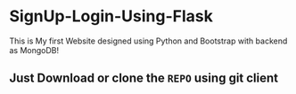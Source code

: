 # SignUp-Login-Using-Flask
This is My first Website designed using Python and Bootstrap with backend as MongoDB!

## Just Download or clone the `REPO` using git client ##
